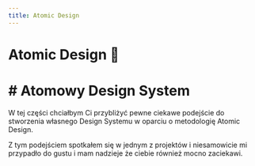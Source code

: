 ```yaml
---
title: Atomic Design
---
```


<h1 class='text-white mb-10 text-2xl uppercase text-center'>
  Atomic Design 🚀
</h1>

<TextBoxMD>
  <h1 class="text-2xl font-semibold mb-4">
    <span class='text-green-500 font-bold'>#</span> Atomowy Design System
  </h1>
  <p class='my-2'>
    W tej części chciałbym Ci przybliżyć pewne ciekawe podejście do stworzenia własnego Design Systemu w oparciu o metodologię Atomic Design. 
  </p>
  <p class='my-2'>
    Z tym podejściem spotkałem się w jednym z projektów i niesamowicie mi przypadło do gustu i mam nadzieje że ciebie również mocno zaciekawi.
  </p>

</TextBoxMD>